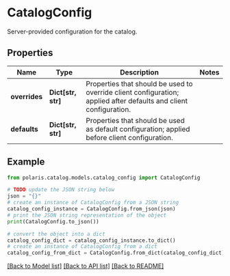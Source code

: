 <!--

 Copyright (c) 2024 Snowflake Computing Inc.
 
 Licensed under the Apache License, Version 2.0 (the "License");
 you may not use this file except in compliance with the License.
 You may obtain a copy of the License at
 
      http://www.apache.org/licenses/LICENSE-2.0
 
 Unless required by applicable law or agreed to in writing, software
 distributed under the License is distributed on an "AS IS" BASIS,
 WITHOUT WARRANTIES OR CONDITIONS OF ANY KIND, either express or implied.
 See the License for the specific language governing permissions and
 limitations under the License.

-->
# CatalogConfig

Server-provided configuration for the catalog.

## Properties

Name | Type | Description | Notes
------------ | ------------- | ------------- | -------------
**overrides** | **Dict[str, str]** | Properties that should be used to override client configuration; applied after defaults and client configuration. | 
**defaults** | **Dict[str, str]** | Properties that should be used as default configuration; applied before client configuration. | 

## Example

```python
from polaris.catalog.models.catalog_config import CatalogConfig

# TODO update the JSON string below
json = "{}"
# create an instance of CatalogConfig from a JSON string
catalog_config_instance = CatalogConfig.from_json(json)
# print the JSON string representation of the object
print(CatalogConfig.to_json())

# convert the object into a dict
catalog_config_dict = catalog_config_instance.to_dict()
# create an instance of CatalogConfig from a dict
catalog_config_from_dict = CatalogConfig.from_dict(catalog_config_dict)
```
[[Back to Model list]](../README.md#documentation-for-models) [[Back to API list]](../README.md#documentation-for-api-endpoints) [[Back to README]](../README.md)


